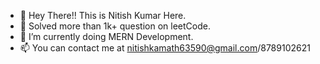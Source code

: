 - 👋 Hey There!! This is Nitish Kumar Here.
- 👀 Solved more than 1k+ question on leetCode.
- 🌱 I’m currently doing MERN Development.
- 📫 You can contact me at nitishkamath63590@gmail.com/8789102621

<!---
Nitish-Kamath/Nitish-Kamath is a ✨ special ✨ repository because its `README.md` (this file) appears on your GitHub profile.
You can click the Preview link to take a look at your changes.
--->
